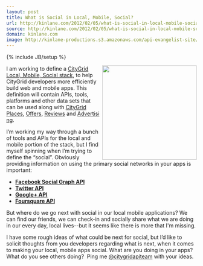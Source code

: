 ```yaml
---
layout: post
title: What is Social in Local, Mobile, Social?
url: http://kinlane.com/2012/02/05/what-is-social-in-local-mobile-social/
source: http://kinlane.com/2012/02/05/what-is-social-in-local-mobile-social/
domain: kinlane.com
image: http://kinlane-productions.s3.amazonaws.com/api-evangelist-site/blog/mobile_local_social.png
---
```

{% include JB/setup %}<p><a title="CityGrid Local, Mobile, Social Stack" href="http://www.citygridmedia.com/developer/blog/tag/stack/"><img title="mobile_local_social" src="http://www.citygridmedia.com/developer/wp-content/uploads/2012/02/mobile_local_social-300x222.png" alt="" width="250" align="right" /></a>I am working to define a&nbsp;<a title="CityGrid Local, Mobile, Social Stack" href="http://www.citygridmedia.com/developer/blog/tag/stack/">CityGrid Local, Mobile, Social stack</a>, to help CityGrid developers more efficiently build web and mobile apps. This definition will contain APIs, tools, platforms and other data sets that can be used along with&nbsp;<a title="CityGrid Places" href="http://docs.citygridmedia.com/display/citygridv2/Places+API">CityGrid Places</a>,&nbsp;<a title="CityGrid Offers" href="http://docs.citygridmedia.com/display/citygridv2/Offers+API">Offers</a>,&nbsp;<a title="Reviews" href="http://docs.citygridmedia.com/display/citygridv2/Reviews+API">Reviews</a>&nbsp;and&nbsp;<a title="Advertising" href="http://docs.citygridmedia.com/display/citygridv2/Ads+by+CityGrid">Advertising</a>.</p>
<p>I&rsquo;m working my way through a bunch of tools and APIs for the local and mobile portion of the stack, but I find myself spinning when I&rsquo;m trying to define the &ldquo;social&rdquo;. Obviously providing information on using the primary social networks in your apps is important:</p>
<ul>
<li><a title="Facebook Social Graph API" href="http://developers.facebook.com/docs/reference/api/"><strong>Facebook Social Graph API</strong></a></li>
<li><strong><a title="Twitter API" href="https://dev.twitter.com/">Twitter API</a></strong></li>
<li><a title="Google + API" href="https://developers.google.com/+/api/"><strong>Google+ API</strong></a></li>
<li><a title="Foursquare API" href="https://developer.foursquare.com/"><strong>Foursquare API</strong></a></li>
</ul>
<p>But where do we go next with social in our local mobile applications? We can find our friends, we can check-in and socially share what we are doing in our every day, local lives--but it seems like there is more that I'm missing.</p>
<p>I have some rough ideas of what could be next for social, but I&rsquo;d like to solicit thoughts from you developers regarding what is next, when it comes to making your local, mobile apps social. What are you doing in your apps? What do you see others doing? &nbsp;Ping me&nbsp;<a title="@citygridapiteam" href="https://twitter.com/#!/CityGridAPITeam">@citygridapiteam</a>&nbsp;with your ideas.</p>